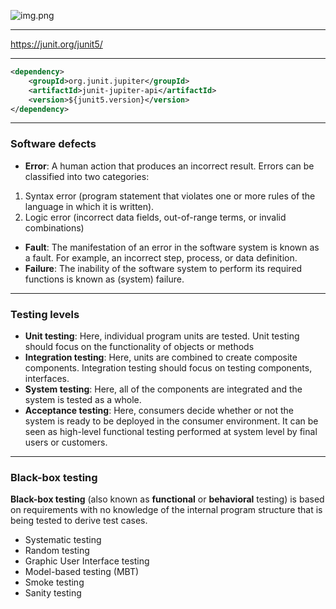 ![img.png](src/main/resources/img.png)

---
https://junit.org/junit5/
___
```xml
<dependency>
    <groupId>org.junit.jupiter</groupId>
    <artifactId>junit-jupiter-api</artifactId>
    <version>${junit5.version}</version>
</dependency>
```
---
### Software defects
- **Error**: A human action that produces an incorrect result. Errors can be classified into two categories:
1. Syntax error (program statement that violates one or more rules of the language in which it is written).
2. Logic error (incorrect data fields, out-of-range terms, or invalid combinations)
- **Fault**: The manifestation of an error in the software system is known as a fault. For example, an incorrect step, 
process, or data definition.
- **Failure**: The inability of the software system to perform its required functions is known as (system) failure.
---

### Testing levels

- **Unit testing**: Here, individual program units are tested. Unit testing should focus on the functionality of objects or methods
- **Integration testing**: Here, units are combined to create composite components. Integration testing should focus on testing components, interfaces.
- **System testing**: Here, all of the components are integrated and the system is tested as a whole.
- **Acceptance testing**: Here, consumers decide whether or not the system is ready to be deployed in the consumer environment. It can be seen as high-level functional testing performed at system level by final users or customers.
---

### Black-box testing

**Black-box testing** (also known as **functional** or **behavioral** testing) is based on requirements with no knowledge
of the internal program structure that is being tested to derive test cases.
 - Systematic testing
 - Random testing
 - Graphic User Interface testing
 - Model-based testing (MBT)
 - Smoke testing
 - Sanity testing
